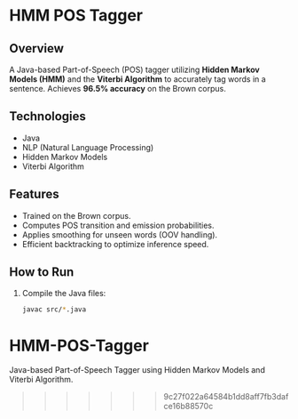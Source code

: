 # HMM POS Tagger

## Overview
A Java-based Part-of-Speech (POS) tagger utilizing **Hidden Markov Models (HMM)** and the **Viterbi Algorithm** to accurately tag words in a sentence. Achieves **96.5% accuracy** on the Brown corpus.

## Technologies
- Java
- NLP (Natural Language Processing)
- Hidden Markov Models
- Viterbi Algorithm

## Features
- Trained on the Brown corpus.
- Computes POS transition and emission probabilities.
- Applies smoothing for unseen words (OOV handling).
- Efficient backtracking to optimize inference speed.

## How to Run
1. Compile the Java files:
   ```bash
   javac src/*.java

# HMM-POS-Tagger
Java-based Part-of-Speech Tagger using Hidden Markov Models and Viterbi Algorithm.
>>>>>>> 9c27f022a64584b1dd8aff7fb3dafce16b88570c
